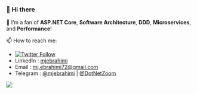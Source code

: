 ### 👋 Hi there 

💙 I’m a fan of **ASP.NET Core**, **Software Architecture**, **DDD**, **Microservices**, and **Performance**!

📫 How to reach me: 
- [![Twitter Follow](https://img.shields.io/twitter/follow/mjebrahimi72.svg?style=social)](https://twitter.com/mjebrahimi72) 
- LinkedIn : [mjebrahimi](https://www.linkedin.com/in/mjebrahimi/)
- Email : [mj.ebrahimi72@gmail.com](mailto:mj.ebrahimi72@gmail.com)
- Telegram : [@mjebrahimi](https://t.me/mjebrahimi) | [@DotNetZoom](https://t.me/DotNetZoom)


![](https://github-readme-stats.vercel.app/api?username=mjebrahimi&show_icons=true&count_private=true&include_all_commits=true)
